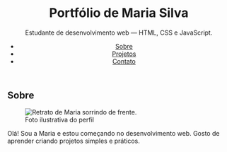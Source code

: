 <!doctype html>
<html lang="pt-BR">
<head>
<meta charset="utf-8">
<meta name="viewport" content="width=device-width, initial-scale=1">
<title>Portfólio de Maria Silva</title>
<meta name="description" content="Portfólio simples feito em HTML puro.">
</head>
<body>
<header>
<h1>Portfólio de Maria Silva</h1>
<p>Estudante de desenvolvimento web — HTML, CSS e JavaScript.</p>
<nav aria-label="Navegação principal">
<ul>
<li><a href="#sobre">Sobre</a></li>
<li><a href="#projetos">Projetos</a></li>
<li><a href="#contato">Contato</a></li>
</ul>
</nav>
</header>
  <main>
<section id="sobre">
<h2>Sobre</h2>
<figure>
<img src="https://via.placeholder.com/240" alt="Retrato de Maria sorrindo
de frente.">
<figcaption>Foto ilustrativa do perfil</figcaption>
</figure>
<p>
Olá! Sou a Maria e estou começando no desenvolvimento web.
Gosto de aprender criando projetos simples e práticos.
</p>
</section>
<!-- Conteúdo vem a seguir -->
</body>
</html>
